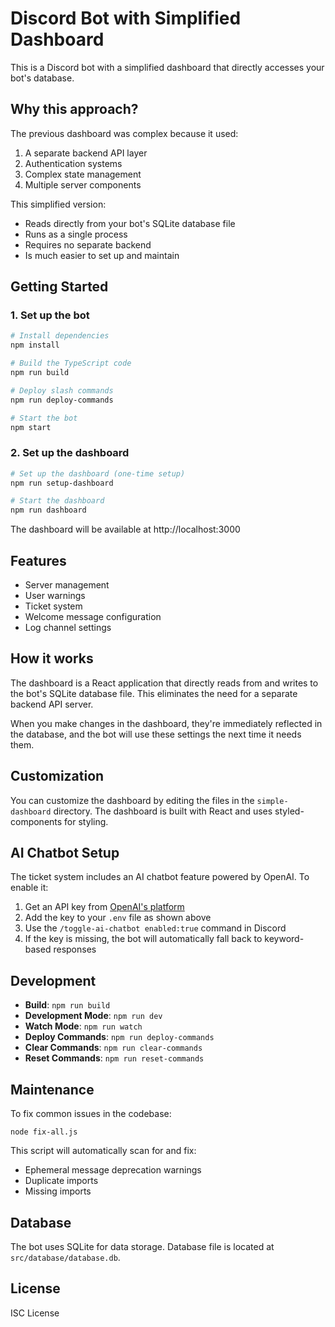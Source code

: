 # Discord Bot with Simplified Dashboard

This is a Discord bot with a simplified dashboard that directly accesses your bot's database.

## Why this approach?

The previous dashboard was complex because it used:
1. A separate backend API layer
2. Authentication systems
3. Complex state management
4. Multiple server components

This simplified version:
- Reads directly from your bot's SQLite database file
- Runs as a single process
- Requires no separate backend
- Is much easier to set up and maintain

## Getting Started

### 1. Set up the bot

```bash
# Install dependencies
npm install

# Build the TypeScript code
npm run build

# Deploy slash commands
npm run deploy-commands

# Start the bot
npm start
```

### 2. Set up the dashboard

```bash
# Set up the dashboard (one-time setup)
npm run setup-dashboard

# Start the dashboard
npm run dashboard
```

The dashboard will be available at http://localhost:3000

## Features

- Server management
- User warnings
- Ticket system
- Welcome message configuration
- Log channel settings

## How it works

The dashboard is a React application that directly reads from and writes to the bot's SQLite database file. This eliminates the need for a separate backend API server.

When you make changes in the dashboard, they're immediately reflected in the database, and the bot will use these settings the next time it needs them.

## Customization

You can customize the dashboard by editing the files in the `simple-dashboard` directory. The dashboard is built with React and uses styled-components for styling.

## AI Chatbot Setup

The ticket system includes an AI chatbot feature powered by OpenAI. To enable it:

1. Get an API key from [OpenAI's platform](https://platform.openai.com/)
2. Add the key to your `.env` file as shown above
3. Use the `/toggle-ai-chatbot enabled:true` command in Discord
4. If the key is missing, the bot will automatically fall back to keyword-based responses

## Development

- **Build**: `npm run build`
- **Development Mode**: `npm run dev`
- **Watch Mode**: `npm run watch`
- **Deploy Commands**: `npm run deploy-commands`
- **Clear Commands**: `npm run clear-commands`
- **Reset Commands**: `npm run reset-commands`

## Maintenance

To fix common issues in the codebase:

```
node fix-all.js
```

This script will automatically scan for and fix:
- Ephemeral message deprecation warnings
- Duplicate imports
- Missing imports

## Database

The bot uses SQLite for data storage. Database file is located at `src/database/database.db`.

## License

ISC License 